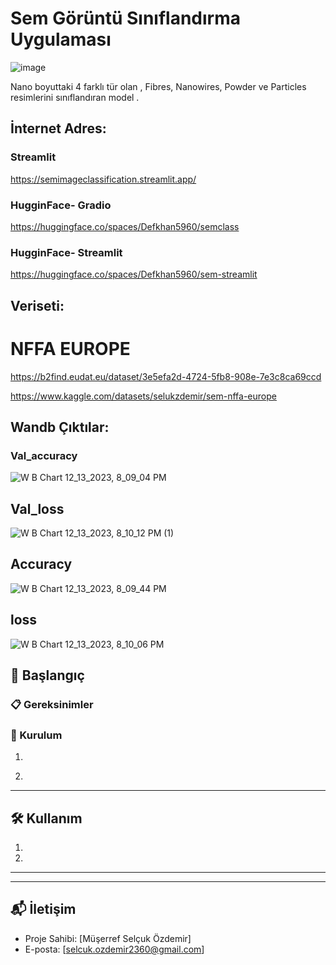 

# Sem Görüntü Sınıflandırma Uygulaması

![image](https://github.com/SelcukOzdemir23/sem-images-classification/assets/72154925/99095aff-76c1-4550-af9a-45fd101fe581)



Nano boyuttaki 4 farklı tür olan , Fibres, Nanowires, Powder ve Particles resimlerini sınıflandıran model .


## İnternet Adres: 


### Streamlit
https://semimageclassification.streamlit.app/

### HugginFace- Gradio

https://huggingface.co/spaces/Defkhan5960/semclass

### HugginFace- Streamlit
https://huggingface.co/spaces/Defkhan5960/sem-streamlit


## Veriseti:

# NFFA EUROPE
https://b2find.eudat.eu/dataset/3e5efa2d-4724-5fb8-908e-7e3c8ca69ccd

https://www.kaggle.com/datasets/selukzdemir/sem-nffa-europe


## Wandb Çıktılar:

### Val_accuracy
![W B Chart 12_13_2023, 8_09_04 PM](https://github.com/SelcukOzdemir23/sem-images-classification/assets/72154925/88b111c3-47af-43e6-ba59-c6f428b53dc0)

## Val_loss
![W B Chart 12_13_2023, 8_10_12 PM (1)](https://github.com/SelcukOzdemir23/sem-images-classification/assets/72154925/736bde88-b651-4c3c-8f98-a0f8eda18501)


## Accuracy
![W B Chart 12_13_2023, 8_09_44 PM](https://github.com/SelcukOzdemir23/sem-images-classification/assets/72154925/03c8a2fa-928c-49d9-9c4c-c14141c8cea4)

## loss

![W B Chart 12_13_2023, 8_10_06 PM](https://github.com/SelcukOzdemir23/sem-images-classification/assets/72154925/d48726d4-fbc8-4e3c-ac0d-4301eb45fa6f)


## 🚀 Başlangıç



### 📋 Gereksinimler



### 🔧 Kurulum

1.
    ```

2. 
   

---

## 🛠️ Kullanım

1. 

2.

---




---

## 📬 İletişim

- Proje Sahibi: [Müşerref Selçuk Özdemir]
- E-posta: [selcuk.ozdemir2360@gmail.com]


